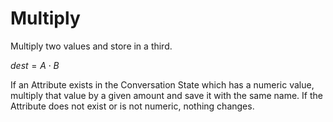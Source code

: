 # Multiply

Multiply two values and store in a third.

$dest = A \cdot B$

If an Attribute exists in the Conversation State which has a numeric value, multiply that value by a given amount and save it with the same name.  If the Attribute does not exist or is not numeric, nothing changes.

